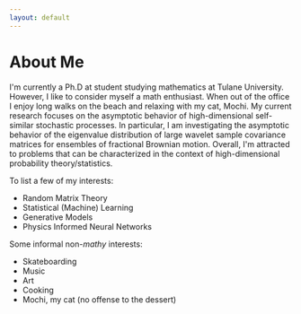 ```yaml
---
layout: default
---
```



# About Me

I'm currently a Ph.D at student studying mathematics at Tulane University. However, I like to consider myself a math enthusiast. When out of the office I enjoy long walks on the beach and relaxing with my cat, Mochi. My current research focuses on the asymptotic behavior of high-dimensional self-similar stochastic processes. In particular, I am investigating the asymptotic behavior of the eigenvalue distribution of large wavelet sample covariance matrices for ensembles of fractional Brownian motion. Overall, I'm attracted to problems that can be characterized in the context of high-dimensional probability theory/statistics. 

To list a few of my interests:

*   Random Matrix Theory
*   Statistical (Machine) Learning 
*   Generative Models
*   Physics Informed Neural Networks

Some informal non-*mathy* interests:

*   Skateboarding
*   Music
*   Art
*   Cooking
*   Mochi, my cat (no offense to the dessert)

